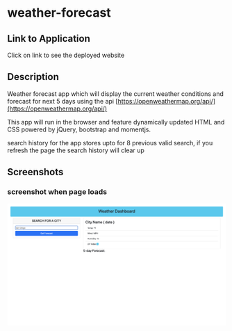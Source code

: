 # weather-forecast

## Link to Application
Click on link to see the deployed website []()

## Description
Weather forecast app which will display the current weather conditions and forecast for next 5 days using the api [https://openweathermap.org/api/](https://openweathermap.org/api/)

This app will run in the browser and feature dynamically updated HTML and CSS powered by jQuery, bootstrap and momentjs.

search history for the app stores upto for 8 previous valid search, if you refresh the page the search history will clear up

## Screenshots

### screenshot when page loads
![Screenshot](screenshots/mainpage.png)
